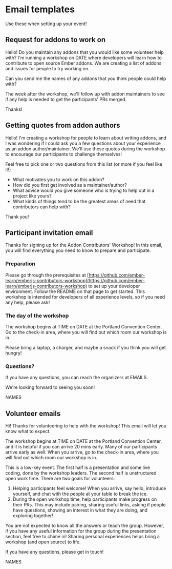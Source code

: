 # Email templates

Use these when setting up your event!

## Request for addons to work on

Hello! Do you maintain any addons that you would like some volunteer help with? I'm running a workshop on DATE where developers will learn how to contribute to open source Ember addons. We are creating a list of addons and issues for people to try working on.

Can you send me the names of any addons that you think people could help with?

The week after the workshop, we'll follow up with addon maintainers to see if any help is needed to get the participants' PRs merged.

Thanks!

## Getting quotes from addon authors

Hello! I'm creating a workshop for people to learn about writing addons, and I was wondering if I could ask you a few questions about your experience as an addon author/maintainer. We'll use these quotes during the workshop to encourage our participants to challenge themselves!

Feel free to pick one or two questions from this list (or more if you feel like it!)

- What motivates you to work on this addon?
- How did you first get involved as a maintainer/author?
- What advice would you give someone who is trying to help out in a project like yours?
- What kinds of things tend to be the greatest areas of need that contributors can help with?

Thank you!

## Participant invitation email

Thanks for signing up for the Addon Contributors' Workshop! In this email, you will find everything you need to know to prepare and participate.

### Preparation

Please go through the prerequisites at [https://github.com/ember-learn/emberjs-contributors-workshop](https://github.com/ember-learn/emberjs-contributors-workshop) to set up your developer environment. Follow the README on that page to get started. This workshop is intended for developers of all experience levels, so if you need any help, please ask!

### The day of the workshop

The workshop begins at TIME on DATE at the Portland Convention Center. Go to the check-in area, where you will find out which room our workshop is in.

Please bring a laptop, a charger, and maybe a snack if you think you will get hungry!

### Questions?

If you have any questions, you can reach the organizers at EMAILS.

We're looking forward to seeing you soon!

NAMES

## Volunteer emails

Hi! Thanks for volunteering to help with the workshop! This email will let you know what to expect.

The workshop begins at TIME on DATE at the Portland Convention Center, and it is helpful if you can arrive 20 mins early. Many of our participants arrive early as well. When you arrive, go to the check-in area, where you will find out which room our workshop is in.

This is a low-key event. The first half is a presentation and some live coding, done by the workshop leaders. The second half is unstructured open work time. There are two goals for volunteers:

1. Helping participants feel welcome! When you arrive, say hello, introduce yourself, and chat with the people at your table to break the ice.
2. During the open workshop time, help participants make progress on their PRs. This may include pairing, sharing useful links, asking if people have questions, showing an interest in what they are doing, and exploring together!

You are not expected to know all the answers or teach the group. However, if you have any useful information for the group during the presentation section, feel free to chime in! Sharing personal experiences helps bring a workshop (and open source) to life. 

If you have any questions, please get in touch!

NAMES
